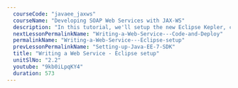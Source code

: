 ```yaml
---
  courseCode: "javaee_jaxws"
  courseName: "Developing SOAP Web Services with JAX-WS"
  description: "In this tutorial, we'll setup the new Eclipse Kepler, configure Glassfish and start writing the web application with which we intend to create a web service."
  nextLessonPermalinkName: "Writing-a-Web-Service---Code-and-Deploy"
  permalinkName: "Writing-a-Web-Service---Eclipse-setup"
  prevLessonPermalinkName: "Setting-up-Java-EE-7-SDK"
  title: "Writing a Web Service - Eclipse setup"
  unitSlNo: "2.2"
  youtube: "9kb0iLpqKY4"
  duration: 573
---
```

